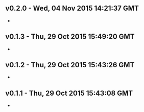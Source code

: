 v0.2.0 - Wed, 04 Nov 2015 14:21:37 GMT
--------------------------------------

- 


v0.1.3 - Thu, 29 Oct 2015 15:49:20 GMT
--------------------------------------

- 


v0.1.2 - Thu, 29 Oct 2015 15:43:26 GMT
--------------------------------------

- 


v0.1.1 - Thu, 29 Oct 2015 15:43:08 GMT
--------------------------------------

- 
